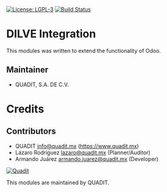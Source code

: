 [![License: LGPL-3](https://img.shields.io/badge/licence-LGPL--3-blue.svg)](http://www.gnu.org/licenses/lgpl-3.0-standalone.html)
[![Build Status](https://travis-ci.org/quadit-dev/dilve.svg?branch=9.0)](https://travis-ci.org/quadit-dev/dilve)


DILVE Integration
=================

This modules was written to extend the functionality of Odoo.

Maintainer
----------

* QUADIT, S.A. DE C.V.

Credits
=======

Contributors
------------

* QUADIT <info@quadit.mx> (https://www.quadit.mx)
* Lázaro Rodríguez <lazaro@quadit.mx> (Planner/Auditor)
* Armando Juárez <armando.juarez@quadit.mx> (Developer)


[![Quadit](https://pbs.twimg.com/profile_images/942255530021609472/tB1otoX7_400x400.jpg)](https://www.quadit.mx)

This modules are maintained by QUADIT.
